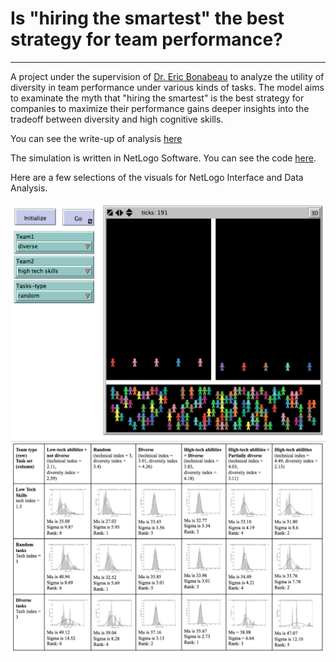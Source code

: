 # Is "hiring the smartest" the best strategy for team performance? 
---
A project under the supervision of [Dr. Eric Bonabeau](http://www.icosystem.com/about-us/management-team/bonabeau/) to analyze the utility of diversity in team performance under various kinds of tasks. The model aims to examinate the myth that "hiring the smartest" is the best strategy for companies to maximize their performance gains deeper insights into the tradeoff between diversity and high cognitive skills. 

You can see the write-up of analysis [here]()

The simulation is written in NetLogo Software. You can see the code [here](). 

Here are a few selections of the visuals for NetLogo Interface and Data Analysis. 
<p align="center">
  <img src="https://github.com/xiaofanliang/DiversityvsBest/blob/master/img/netlogo.png"/>
  <img src="https://github.com/xiaofanliang/DiversityvsBest/blob/master/img/datadist.png"/>
</p>

